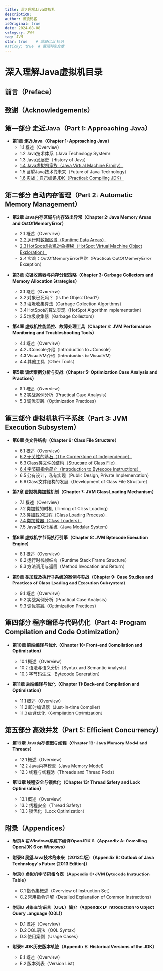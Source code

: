 ```yaml
---
title: 深入理解Java虚拟机
description:
author: 流浪码客
isOriginal: true
date: 2024-08-08
category: JVM
tag: JVM
star: true    # 收藏star标记
#sticky: true  # 置顶特定文章
---
```


# 深入理解Java虚拟机目录

## 前言（Preface）

## 致谢（Acknowledgements）

## 第一部分 走近Java（Part 1: Approaching Java）

- **第1章 走近Java（Chapter 1: Approaching Java）**
    - 1.1 概述（Overview）
    - 1.2 Java技术体系（Java Technology System）
    - 1.3 Java发展史（History of Java）
    - [1.4 Java虚拟机家族（Java Virtual Machine Family）](part1/overview.html#java虚拟机家族)
    - 1.5 展望Java技术的未来（Future of Java Technology）
    - [1.6 实战：自己编译JDK（Practical: Compiling JDK）](part1/compile_jdk)

## 第二部分 自动内存管理（Part 2: Automatic Memory Management）

- **第2章 Java内存区域与内存溢出异常（Chapter 2: Java Memory Areas and OutOfMemoryError）**
    - 2.1 概述（Overview）
    - [2.2 运行时数据区域（Runtime Data Areas）](part2/runtime-data-areas)
    - [2.3 HotSpot虚拟机对象探秘（HotSpot Virtual Machine Object Exploration）](part2/heap-object-flow)
    - 2.4 实战：OutOfMemoryError异常（Practical: OutOfMemoryError Exception）

- **第3章 垃圾收集器与内存分配策略（Chapter 3: Garbage Collectors and Memory Allocation Strategies）**
    - 3.1 概述（Overview）
    - 3.2 对象已死吗？（Is the Object Dead?）
    - 3.3 垃圾收集算法（Garbage Collection Algorithms）
    - 3.4 HotSpot的算法实现（HotSpot Algorithm Implementation）
    - 3.5 垃圾收集器（Garbage Collectors）

- **第4章 虚拟机性能监控、故障处理工具（Chapter 4: JVM Performance Monitoring and Troubleshooting Tools）**
    - 4.1 概述（Overview）
    - 4.2 JConsole介绍（Introduction to JConsole）
    - 4.3 VisualVM介绍（Introduction to VisualVM）
    - 4.4 其他工具（Other Tools）

- **第5章 调优案例分析与实战（Chapter 5: Optimization Case Analysis and Practices）**
    - 5.1 概述（Overview）
    - 5.2 实战案例分析（Practical Case Analysis）
    - 5.3 调优实践（Optimization Practices）

## 第三部分 虚拟机执行子系统（Part 3: JVM Execution Subsystem）

- **第6章 类文件结构（Chapter 6: Class File Structure）**
    - 6.1 概述（Overview）
    - [6.2 无关性的基石（The Cornerstone of Independence）](part3/class-file-structure.html#跨平台的基石)
    - [6.3 Class类文件的结构（Structure of Class File）](part3/class-file-structure.html#class类文件结构-理论)
    - [6.4 字节码指令简介（Introduction to Bytecode Instructions）](part3/bytecode-instructions-set)
    - 6.5 公有设计，私有实现（Public Design, Private Implementation）
    - 6.6 Class文件结构的发展（Development of Class File Structure）

- **第7章 虚拟机类加载机制（Chapter 7: JVM Class Loading Mechanism）**
    - 7.1 概述（Overview）
    - 7.2 类加载的时机（Timing of Class Loading）
    - [7.3 类加载的过程（Class Loading Process）](part3/class-loading-mechanism.html#类加载的过程)
    - [7.4 类加载器（Class Loaders）](part3/class-loading-mechanism.html#类加载器)
    - 7.5 Java模块化系统（Java Modular System）

- **第8章 虚拟机字节码执行引擎（Chapter 8: JVM Bytecode Execution Engine）**
    - 8.1 概述（Overview）
    - 8.2 运行时栈帧结构（Runtime Stack Frame Structure）
    - 8.3 方法调用与返回（Method Invocation and Return）

- **第9章 类加载及执行子系统的案例与实战（Chapter 9: Case Studies and Practices of Class Loading and Execution Subsystem）**
    - 9.1 概述（Overview）
    - 9.2 实战案例分析（Practical Case Analysis）
    - 9.3 调优实践（Optimization Practices）

## 第四部分 程序编译与代码优化（Part 4: Program Compilation and Code Optimization）

- **第10章 前端编译与优化（Chapter 10: Front-end Compilation and Optimization）**
    - 10.1 概述（Overview）
    - 10.2 语法与语义分析（Syntax and Semantic Analysis）
    - 10.3 字节码生成（Bytecode Generation）

- **第11章 后端编译与优化（Chapter 11: Back-end Compilation and Optimization）**
    - 11.1 概述（Overview）
    - 11.2 即时编译器（Just-in-time Compiler）
    - 11.3 编译优化（Compilation Optimization）

## 第五部分 高效并发（Part 5: Efficient Concurrency）

- **第12章 Java内存模型与线程（Chapter 12: Java Memory Model and Threads）**
    - 12.1 概述（Overview）
    - 12.2 Java内存模型（Java Memory Model）
    - 12.3 线程与线程池（Threads and Thread Pools）

- **第13章 线程安全与锁优化（Chapter 13: Thread Safety and Lock Optimization）**
    - 13.1 概述（Overview）
    - 13.2 线程安全（Thread Safety）
    - 13.3 锁优化（Lock Optimization）

## 附录（Appendices）

- **附录A 在Windows系统下编译OpenJDK 6（Appendix A: Compiling OpenJDK 6 on Windows）**
- **附录B 展望Java技术的未来（2013年版）（Appendix B: Outlook of Java Technology's Future (2013 Edition)）**
- **附录C 虚拟机字节码指令表（Appendix C: JVM Bytecode Instruction Table）**
    - C.1 指令集概述（Overview of Instruction Set）
    - C.2 常用指令详解（Detailed Explanation of Common Instructions）

- **附录D 对象查询语言（OQL）简介（Appendix D: Introduction to Object Query Language (OQL)）**
    - D.1 概述（Overview）
    - D.2 OQL语法（OQL Syntax）
    - D.3 使用案例（Usage Cases）

- **附录E JDK历史版本轨迹（Appendix E: Historical Versions of the JDK）**
    - E.1 概述（Overview）
    - E.2 版本列表（Version List）
